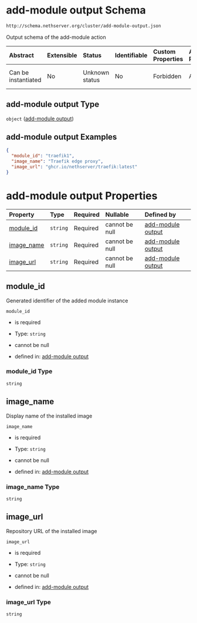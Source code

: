 # add-module output Schema

```txt
http://schema.nethserver.org/cluster/add-module-output.json
```

Output schema of the add-module action

| Abstract            | Extensible | Status         | Identifiable | Custom Properties | Additional Properties | Access Restrictions | Defined In                                                                      |
| :------------------ | :--------- | :------------- | :----------- | :---------------- | :-------------------- | :------------------ | :------------------------------------------------------------------------------ |
| Can be instantiated | No         | Unknown status | No           | Forbidden         | Allowed               | none                | [add-module-output.json](cluster/add-module-output.json "open original schema") |

## add-module output Type

`object` ([add-module output](add-module-output-1.md))

## add-module output Examples

```json
{
  "module_id": "traefik1",
  "image_name": "Traefik edge proxy",
  "image_url": "ghcr.io/nethserver/traefik:latest"
}
```

# add-module output Properties

| Property                  | Type     | Required | Nullable       | Defined by                                                                                                                                             |
| :------------------------ | :------- | :------- | :------------- | :----------------------------------------------------------------------------------------------------------------------------------------------------- |
| [module_id](#module_id)   | `string` | Required | cannot be null | [add-module output](add-module-output-1-properties-module_id.md "http://schema.nethserver.org/cluster/add-module-output.json#/properties/module_id")   |
| [image_name](#image_name) | `string` | Required | cannot be null | [add-module output](add-module-output-1-properties-image_name.md "http://schema.nethserver.org/cluster/add-module-output.json#/properties/image_name") |
| [image_url](#image_url)   | `string` | Required | cannot be null | [add-module output](add-module-output-1-properties-image_url.md "http://schema.nethserver.org/cluster/add-module-output.json#/properties/image_url")   |

## module_id

Generated identifier of the added module instance

`module_id`

*   is required

*   Type: `string`

*   cannot be null

*   defined in: [add-module output](add-module-output-1-properties-module_id.md "http://schema.nethserver.org/cluster/add-module-output.json#/properties/module_id")

### module_id Type

`string`

## image_name

Display name of the installed image

`image_name`

*   is required

*   Type: `string`

*   cannot be null

*   defined in: [add-module output](add-module-output-1-properties-image_name.md "http://schema.nethserver.org/cluster/add-module-output.json#/properties/image_name")

### image_name Type

`string`

## image_url

Repository URL of the installed image

`image_url`

*   is required

*   Type: `string`

*   cannot be null

*   defined in: [add-module output](add-module-output-1-properties-image_url.md "http://schema.nethserver.org/cluster/add-module-output.json#/properties/image_url")

### image_url Type

`string`
